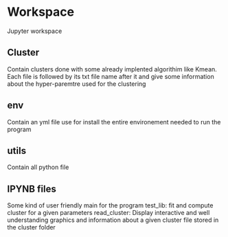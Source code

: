 # Workspace
Jupyter workspace


## Cluster
Contain clusters done with some already implented algorithim like Kmean.
Each file is followed by its txt file name after it and give some information 
about the hyper-paremtre used for the clustering

## env
Contain an yml file use for install the entire environement needed to run the program

## utils
Contain all python file

## IPYNB files
Some kind of user friendly main for the program
test_lib: fit and compute cluster for a given parameters
read_cluster: Display interactive and well understanding graphics and information about a given cluster file stored in the cluster folder
